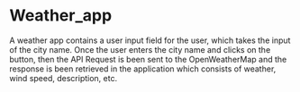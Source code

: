 # Weather_app
A weather app contains a user input field for the user, which takes the input of the city name.
Once the user enters the city name and clicks on the button, 
then the API Request is been sent to the OpenWeatherMap and the response is been retrieved in the application which consists of weather, wind speed, description, etc.

